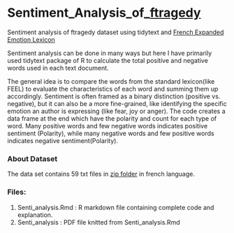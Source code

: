 # Sentiment_Analysis_of_[ftragedy](https://www.kaggle.com/sharkcpn/french-tragedies/data)
Sentiment analysis of ftragedy dataset using tidytext and [French Expanded Emotion Lexicon](http://advanse.lirmm.fr/feel.php)

Sentiment analysis can be done in many ways but here I have primarily used tidytext package of R to calculate the total positive and negative words used in each text document.

The general idea is to compare the words from the standard lexicon(like FEEL) to evaluate the characteristics of each word and summing them up accordingly. Sentiment is often framed as a binary distinction (positive vs. negative), but it can also be a more fine-grained, like identifying the specific emotion an author is expressing (like fear, joy or anger).
The code creates a data frame at the end which have the polarity and count for each type of word. Many positive words and few negative words indicates positive sentiment (Polarity), while many negative words and few positive words indicates negative sentiment(Polarity).

### About Dataset
The data set contains 59 txt files in [zip folder](https://www.kaggle.com/sharkcpn/french-tragedies/data) in french language.

### Files:
1. Senti_analysis.Rmd : R markdown file containing complete code and explanation.
2. Senti_analysis : PDF file knitted from Senti_analysis.Rmd
